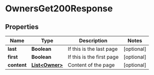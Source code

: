 

# OwnersGet200Response


## Properties

| Name | Type | Description | Notes |
|------------ | ------------- | ------------- | -------------|
|**last** | **Boolean** | If this is the last page |  [optional] |
|**first** | **Boolean** | If this is the first page |  [optional] |
|**content** | [**List&lt;Owner&gt;**](Owner.md) | Content of the page |  [optional] |




